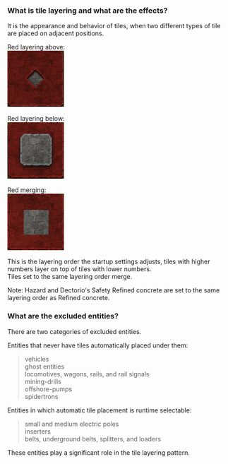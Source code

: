 ### What is tile layering and what are the effects?  
It is the appearance and behavior of tiles, when two different types of tile are placed on adjacent positions.  

Red layering above:  
![red-above](https://github.com/0n0w1c/Foundations/blob/main/graphics/FAQ/red-above.png?raw=true)  

Red layering below:  
![red-below](https://github.com/0n0w1c/Foundations/blob/main/graphics/FAQ/red-below.png?raw=true)  

Red merging:  
![red-merge](https://github.com/0n0w1c/Foundations/blob/main/graphics/FAQ/red-merge.png?raw=true)  

This is the layering order the startup settings adjusts, tiles with higher numbers layer on top of tiles with lower numbers.  
Tiles set to the same layering order merge.  

Note:  Hazard and Dectorio's Safety Refined concrete are set to the same layering order as Refined concrete.  

&NewLine;
&NewLine;

### What are the excluded entities?  
There are two categories of excluded entities.  

Entities that never have tiles automatically placed under them:  
>   vehicles  
>   ghost entities  
>   locomotives, wagons, rails, and rail signals  
>   mining-drills  
>   offshore-pumps  
>   spidertrons  

&NewLine;
&NewLine;

Entities in which automatic tile placement is runtime selectable:  
>   small and medium electric poles  
>   inserters  
>   belts, underground belts, splitters, and loaders  

These entities play a significant role in the tile layering pattern.  
